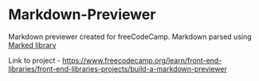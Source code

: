 # Markdown-Previewer

Markdown previewer created for freeCodeCamp. Markdown parsed using [Marked library](https://marked.js.org/#/README.md#README.md)

Link to project - https://www.freecodecamp.org/learn/front-end-libraries/front-end-libraries-projects/build-a-markdown-previewer

